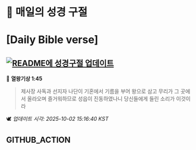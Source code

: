 # 🙏 매일의 성경 구절
# [Daily Bible verse]
## [![README에 성경구절 업데이트](https://github.com/DONGSUKA/first_test/actions/workflows/update-readme-bible.yml/badge.svg)](https://github.com/DONGSUKA/first_test/actions/workflows/update-readme-bible.yml)
<!-- START_BIBLE_VERSE -->
📖 **열왕기상 1:45**
> 제사장 사독과 선지자 나단이 기혼에서 기름을 부어 왕으로 삼고 무리가 그 곳에서 올라오며 즐거워하므로 성읍이 진동하였나니 당신들에게 들린 소리가 이것이라

🕊️ _업데이트 시각: 2025-10-02 15:16:40 KST_
  <!-- END_BIBLE_VERSE -->
## GITHUB_ACTION

